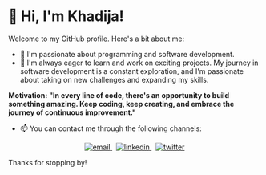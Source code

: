 # 👋 Hi, I'm Khadija!

Welcome to my GitHub profile. Here's a bit about me:

- 👀 I'm passionate about programming and software development.
- 🌱 I'm always eager to learn and work on exciting projects. My journey in software development is a constant exploration, and I'm passionate about taking on new challenges and expanding my skills.

**Motivation: "In every line of code, there's an opportunity to build something amazing. Keep coding, keep creating, and embrace the journey of continuous improvement."**
  
- 📫 You can contact me through the following channels:
<p align="center">
  <a href="mailto:khadijabbirri20@gmail.com">
    <img src="https://img.shields.io/badge/email-007BFF?style=for-the-badge&logo=gmail&logoColor=FFFFFF" alt="email">
  </a>&nbsp;
  <a href="https://www.linkedin.com/in/khadija-bbirri-aa5a33235/">
    <img src="https://img.shields.io/badge/linkedin-007BFF?style=for-the-badge&logo=linkedin&logoColor=FFFFFF" alt="linkedin">
  </a>&nbsp;
  <a href="https://twitter.com/BbirriKhadija">
    <img src="https://img.shields.io/badge/twitter-007BFF?style=for-the-badge&logo=twitter&logoColor=FFFFFF" alt="twitter">
  </a>
</p>

Thanks for stopping by!

<!---
Bbirrikhadija/Bbirrikhadija is a ✨ special ✨ repository because its `README.md` (this file) appears on your GitHub profile.
You can click the Preview link to take a look at your changes.
--->
